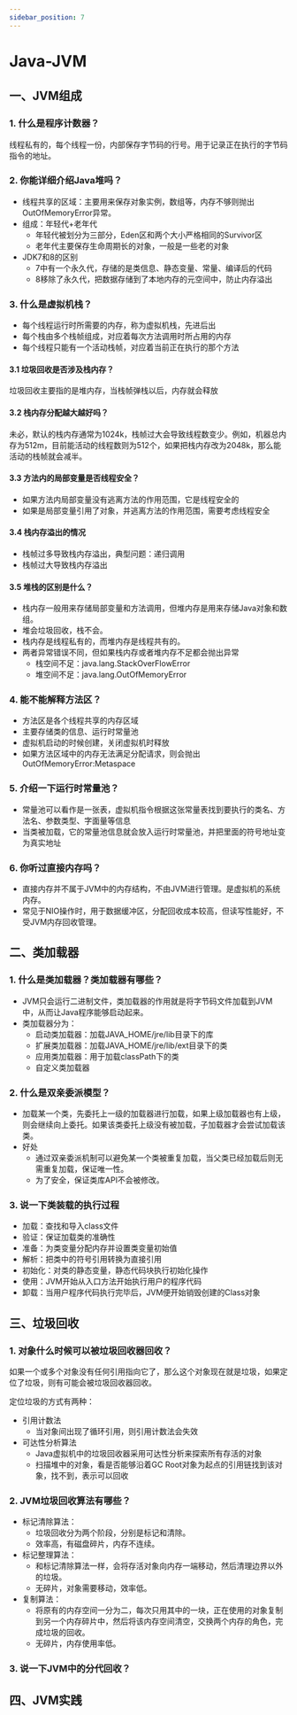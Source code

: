 ```yaml
---
sidebar_position: 7
---
```


# Java-JVM

## 一、JVM组成

### 1. 什么是程序计数器？

线程私有的，每个线程一份，内部保存字节码的行号。用于记录正在执行的字节码指令的地址。

### 2. 你能详细介绍Java堆吗？

- 线程共享的区域：主要用来保存对象实例，数组等，内存不够则抛出OutOfMemoryError异常。
- 组成：年轻代+老年代
  - 年轻代被划分为三部分，Eden区和两个大小严格相同的Survivor区
  - 老年代主要保存生命周期长的对象，一般是一些老的对象
- JDK7和8的区别
  - 7中有一个永久代，存储的是类信息、静态变量、常量、编译后的代码
  - 8移除了永久代，把数据存储到了本地内存的元空间中，防止内存溢出

### 3. 什么是虚拟机栈？

- 每个线程运行时所需要的内存，称为虚拟机栈，先进后出
- 每个栈由多个栈帧组成，对应着每次方法调用时所占用的内存
- 每个线程只能有一个活动栈帧，对应着当前正在执行的那个方法

#### 3.1 垃圾回收是否涉及栈内存？

垃圾回收主要指的是堆内存，当栈帧弹栈以后，内存就会释放

#### 3.2 栈内存分配越大越好吗？

未必，默认的栈内存通常为1024k，栈帧过大会导致线程数变少。例如，机器总内存为512m，目前能活动的线程数则为512个，如果把栈内存改为2048k，那么能活动的栈帧就会减半。

#### 3.3 方法内的局部变量是否线程安全？

- 如果方法内局部变量没有逃离方法的作用范围，它是线程安全的
- 如果是局部变量引用了对象，并逃离方法的作用范围，需要考虑线程安全

#### 3.4 栈内存溢出的情况

- 栈帧过多导致栈内存溢出，典型问题：递归调用
- 栈帧过大导致栈内存溢出

#### 3.5 堆栈的区别是什么？

- 栈内存一般用来存储局部变量和方法调用，但堆内存是用来存储Java对象和数组。
- 堆会垃圾回收，栈不会。
- 栈内存是线程私有的，而堆内存是线程共有的。
- 两者异常错误不同，但如果栈内存或者堆内存不足都会抛出异常
  - 栈空间不足：java.lang.StackOverFlowError
  - 堆空间不足：java.lang.OutOfMemoryError

### 4. 能不能解释方法区？

- 方法区是各个线程共享的内存区域
- 主要存储类的信息、运行时常量池
- 虚拟机启动的时候创建，关闭虚拟机时释放
- 如果方法区域中的内存无法满足分配请求，则会抛出OutOfMemoryError:Metaspace

### 5. 介绍一下运行时常量池？

- 常量池可以看作是一张表，虚拟机指令根据这张常量表找到要执行的类名、方法名、参数类型、字面量等信息
- 当类被加载，它的常量池信息就会放入运行时常量池，并把里面的符号地址变为真实地址

### 6. 你听过直接内存吗？

- 直接内存并不属于JVM中的内存结构，不由JVM进行管理。是虚拟机的系统内存。
- 常见于NIO操作时，用于数据缓冲区，分配回收成本较高，但读写性能好，不受JVM内存回收管理。

## 二、类加载器

### 1. 什么是类加载器？类加载器有哪些？

- JVM只会运行二进制文件，类加载器的作用就是将字节码文件加载到JVM中，从而让Java程序能够启动起来。
- 类加载器分为：
  - 启动类加载器：加载JAVA_HOME/jre/lib目录下的库
  - 扩展类加载器：加载JAVA_HOME/jre/lib/ext目录下的类
  - 应用类加载器：用于加载classPath下的类
  - 自定义类加载器

### 2. 什么是双亲委派模型？

- 加载某一个类，先委托上一级的加载器进行加载，如果上级加载器也有上级，则会继续向上委托。如果该类委托上级没有被加载，子加载器才会尝试加载该类。
- 好处
  - 通过双亲委派机制可以避免某一个类被重复加载，当父类已经加载后则无需重复加载，保证唯一性。
  - 为了安全，保证类库API不会被修改。

### 3. 说一下类装载的执行过程

- 加载：查找和导入class文件
- 验证：保证加载类的准确性
- 准备：为类变量分配内存并设置类变量初始值
- 解析：把类中的符号引用转换为直接引用
- 初始化：对类的静态变量，静态代码块执行初始化操作
- 使用：JVM开始从入口方法开始执行用户的程序代码
- 卸载：当用户程序代码执行完毕后，JVM便开始销毁创建的Class对象

## 三、垃圾回收

### 1. 对象什么时候可以被垃圾回收器回收？

如果一个或多个对象没有任何引用指向它了，那么这个对象现在就是垃圾，如果定位了垃圾，则有可能会被垃圾回收器回收。

定位垃圾的方式有两种：

- 引用计数法
  - 当对象间出现了循环引用，则引用计数法会失效
- 可达性分析算法
  - Java虚拟机中的垃圾回收器采用可达性分析来探索所有存活的对象
  - 扫描堆中的对象，看是否能够沿着GC Root对象为起点的引用链找到该对象，找不到，表示可以回收

### 2. JVM垃圾回收算法有哪些？

- 标记清除算法：
  - 垃圾回收分为两个阶段，分别是标记和清除。
  - 效率高，有磁盘碎片，内存不连续。
- 标记整理算法：
  - 和标记清除算法一样，会将存活对象向内存一端移动，然后清理边界以外的垃圾。
  - 无碎片，对象需要移动，效率低。
- 复制算法：
  - 将原有的内存空间一分为二，每次只用其中的一块，正在使用的对象复制到另一个内存碎片中，然后将该内存空间清空，交换两个内存的角色，完成垃圾的回收。
  - 无碎片，内存使用率低。

### 3. 说一下JVM中的分代回收？





## 四、JVM实践



